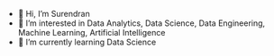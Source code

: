 - 👋 Hi, I’m Surendran
- 👀 I’m interested in Data Analytics, Data Science, Data Engineering, Machine Learning, Artificial Intelligence
- 🌱 I’m currently learning Data Science

<!---
Surendrancofe/Surendrancofe is a ✨ special ✨ repository because its `README.md` (this file) appears on your GitHub profile.
You can click the Preview link to take a look at your changes.
--->
